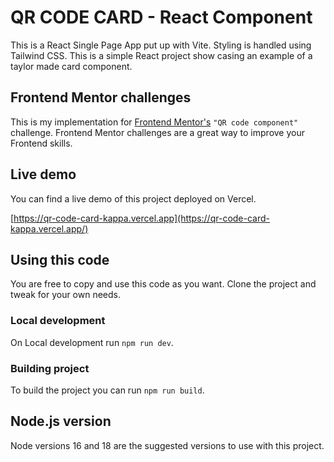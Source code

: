 # QR CODE CARD - React Component

This is a React Single Page App put up with Vite. Styling is handled using Tailwind CSS. This is a simple React project show casing an example of a taylor made card component.

## Frontend Mentor challenges

This is my implementation for [Frontend Mentor's](https://www.frontendmentor.io/) `"QR code component"` challenge. Frontend Mentor challenges are a great way to improve your Frontend skills.

## Live demo

You can find a live demo of this project deployed on Vercel.

[https://qr-code-card-kappa.vercel.app](https://qr-code-card-kappa.vercel.app/)

## Using this code

You are free to copy and use this code as you want. Clone the project and tweak for your own needs.

### Local development

On Local development run `npm run dev`.

### Building project

To build the project you can run `npm run build`.

## Node.js version

Node versions 16 and 18 are the suggested versions to use with this project.
